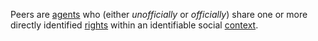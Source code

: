 Peers are [agents](https://github.com/gcassel/Modular-Organization-Terminology/blob/master/terms/agent.md) who (either *unofficially* or *officially*) share one or more directly identified [rights](https://github.com/gcassel/Modular-Organization-Terminology/blob/master/terms/right.md) within an identifiable social [context](https://github.com/gcassel/Modular-Organization-Terminology/blob/master/terms/context.md).
